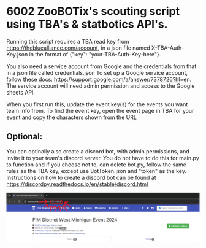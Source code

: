 # 6002 ZooBOTix's scouting script using TBA's & statbotics API's. 
Running this script requires a TBA read key from https://thebluealliance.com/account,
in a json file named X-TBA-Auth-Key.json in the format of {"key": "your-TBA-Auth-Key-here"}.

You also need a service account from Google and the credentials from that in a json file called credentials.json
To set up a Google service account, follow these docs: https://support.google.com/a/answer/7378726?hl=en.
The service account will need admin permission and access to the Google sheets API.

When you first run this, update the event key(s) for the events you want team info from.
To find the event key, open the event page in TBA for your event and copy the characters shown from the URL

## Optional:
You can optinally also create a discord bot, with admin permissions, and invite it to your team's discord server.
You do not have to do this for main.py to function and if you choose not to, can delete bot.py, follow the same
rules as the TBA key, except use BotToken.json and "token" as the key. Instructions on how to create a discord bot can
be found at https://discordpy.readthedocs.io/en/stable/discord.html

![](./screenshots/event-key-location.png)
